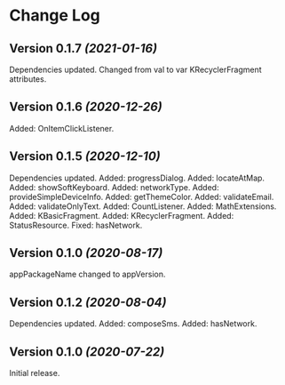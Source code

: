 Change Log
==========
Version 0.1.7 *(2021-01-16)*
----------------------------
Dependencies updated.
Changed from val to var KRecyclerFragment attributes.

Version 0.1.6 *(2020-12-26)*
----------------------------
Added: OnItemClickListener.

Version 0.1.5 *(2020-12-10)*
----------------------------
Dependencies updated.
Added: progressDialog.
Added: locateAtMap.
Added: showSoftKeyboard.
Added: networkType.
Added: provideSimpleDeviceInfo.
Added: getThemeColor.
Added: validateEmail.
Added: validateOnlyText.
Added: CountListener.
Added: MathExtensions.
Added: KBasicFragment.
Added: KRecyclerFragment.
Added: StatusResource.
Fixed: hasNetwork.

Version 0.1.0 *(2020-08-17)*
----------------------------
appPackageName changed to appVersion.

Version 0.1.2 *(2020-08-04)*
----------------------------
Dependencies updated.
Added: composeSms.
Added: hasNetwork.

Version 0.1.0 *(2020-07-22)*
----------------------------
Initial release.

